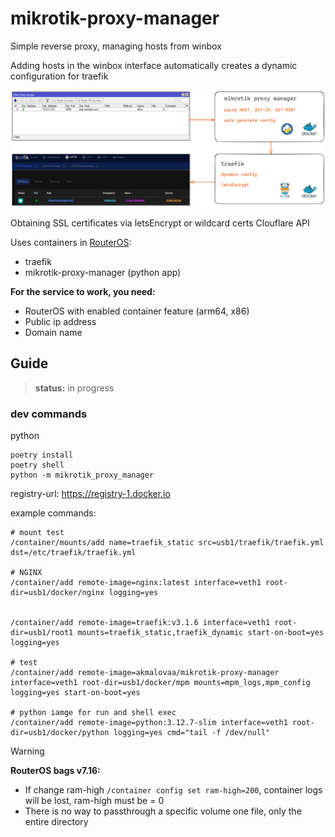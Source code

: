 # mikrotik-proxy-manager

Simple reverse proxy, managing hosts from winbox

Adding hosts in the winbox interface automatically creates a dynamic configuration for traefik

![scheme](./images/scheme.excalidraw.png)

Obtaining SSL certificates via letsEncrypt or wildcard certs Clouflare API


Uses containers in [RouterOS](https://help.mikrotik.com/docs/display/ROS/Container):
- traefik
- mikrotik-proxy-manager (python app) 

**For the service to work, you need:**
- RouterOS with enabled container feature (arm64, x86)
- Public ip address
- Domain name

## Guide 

> **status:** in progress

### dev commands 

python
```
poetry install 
poetry shell
python -m mikrotik_proxy_manager
```

registry-url: https://registry-1.docker.io


example commands:
```shell
# mount test
/container/mounts/add name=traefik_static src=usb1/traefik/traefik.yml dst=/etc/traefik/traefik.yml

# NGINX
/container/add remote-image=nginx:latest interface=veth1 root-dir=usb1/docker/nginx logging=yes


/container/add remote-image=traefik:v3.1.6 interface=veth1 root-dir=usb1/root1 mounts=traefik_static,traefik_dynamic start-on-boot=yes logging=yes

# test
/container/add remote-image=akmalovaa/mikrotik-proxy-manager interface=veth1 root-dir=usb1/docker/mpm mounts=mpm_logs,mpm_config logging=yes start-on-boot=yes

# python iamge for run and shell exec
/container/add remote-image=python:3.12.7-slim interface=veth1 root-dir=usb1/docker/python logging=yes cmd="tail -f /dev/null"
```

> [!WARNING] 
> **RouterOS bags v7.16:**
> - If change ram-high `/container config set ram-high=200`, container logs will be lost, ram-high must be = 0
> - There is no way to passthrough a specific volume one file, only the entire directory
>
